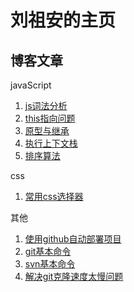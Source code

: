 # 刘祖安的主页

## 博客文章

javaScript

1. [js词法分析](./iBlog-article/javaScript/js词法分析.md)
2. [this指向问题](./iBlog-article/javaScript/this.md)
3. [原型与继承](./iBlog-article/javaScript/原型-继承.md)
4. [执行上下文栈](./iBlog-article/javaScript/执行上下文栈.md)
5. [排序算法](./iBlog-article/javaScript/排序算法.md)

css

1. [常用css选择器](./iBlog-article/css/css-selector.md)

其他

1. [使用github自动部署项目](./iBlog-article/utils/auto-pull.md)
2. [git基本命令](./iBlog-article/utils/git-base.md)
3. [svn基本命令](./iBlog-article/utils/svn-base.md)
4. [解决git克隆速度太慢问题](./iBlog-article/utils/git-clone-speed-up.md)